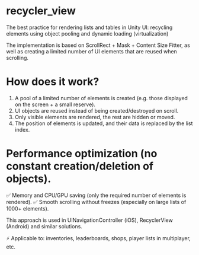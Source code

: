 # recycler_view
The best practice for rendering lists and tables in Unity UI: recycling elements using object pooling and dynamic loading (virtualization)

The implementation is based on ScrollRect + Mask + Content Size Fitter, as well as creating a limited number of UI elements that are reused when scrolling.

# How does it work?
1) A pool of a limited number of elements is created (e.g. those displayed on the screen + a small reserve).
2) UI objects are reused instead of being created/destroyed on scroll.
3) Only visible elements are rendered, the rest are hidden or moved.
4) The position of elements is updated, and their data is replaced by the list index.

# Performance optimization (no constant creation/deletion of objects).
✅ Memory and CPU/GPU saving (only the required number of elements is rendered).
✅ Smooth scrolling without freezes (especially on large lists of 1000+ elements).

This approach is used in UINavigationController (iOS), RecyclerView (Android) and similar solutions.

⚡ Applicable to: inventories, leaderboards, shops, player lists in multiplayer, etc.
